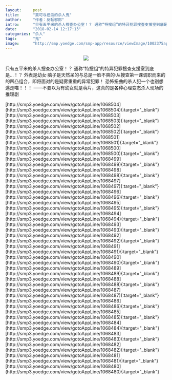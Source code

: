 ```yaml
---
layout:     post
title:      "莫可与扭曲的杀人鬼"
author:     "作者：反転邪郎"
intro:      "只有五平米的杀人搜查办公室！？ 通称“特搜组”的特异犯罪搜查支援室到底是…！？ 外表是幼女·脑子是天然呆的与总是一脸不爽的·从搜查第一课调职而来的的凹凸组合，即将面对的是疑雾重重的异常犯罪！ 恐怖扭曲的杀人犯一个也别想逃走喵！！！ ——不要以为有幼女就是萌片，这真的是各种心理变态杀人现场的推理剧"
date:       "2018-02-14 12:17:13"
categories: "杀人"
tags:       "鬼"
image:      "http://smp.yoedge.com/smp-app/resource/viewImage/1002375appline.png"
---
```

<div style="text-align: center">
<p><img src="http://smp.yoedge.com/smp-app/resource/viewImage/1002375appline.png"/></p>
</div>
<p class="post-meta">
<span>只有五平米的杀人搜查办公室！？ 通称“特搜组”的特异犯罪搜查支援室到底是…！？ 外表是幼女·脑子是天然呆的与总是一脸不爽的·从搜查第一课调职而来的的凹凸组合，即将面对的是疑雾重重的异常犯罪！ 恐怖扭曲的杀人犯一个也别想逃走喵！！！ ——不要以为有幼女就是萌片，这真的是各种心理变态杀人现场的推理剧</span>
</p>
[http://smp3.yoedge.com/view/gotoAppLine/1068504](http://smp3.yoedge.com/view/gotoAppLine/1068504){:target="_blank"}
[http://smp3.yoedge.com/view/gotoAppLine/1068503](http://smp3.yoedge.com/view/gotoAppLine/1068503){:target="_blank"}
[http://smp3.yoedge.com/view/gotoAppLine/1068502](http://smp3.yoedge.com/view/gotoAppLine/1068502){:target="_blank"}
[http://smp3.yoedge.com/view/gotoAppLine/1068501](http://smp3.yoedge.com/view/gotoAppLine/1068501){:target="_blank"}
[http://smp3.yoedge.com/view/gotoAppLine/1068500](http://smp3.yoedge.com/view/gotoAppLine/1068500){:target="_blank"}
[http://smp3.yoedge.com/view/gotoAppLine/1068499](http://smp3.yoedge.com/view/gotoAppLine/1068499){:target="_blank"}
[http://smp3.yoedge.com/view/gotoAppLine/1068498](http://smp3.yoedge.com/view/gotoAppLine/1068498){:target="_blank"}
[http://smp3.yoedge.com/view/gotoAppLine/1068497](http://smp3.yoedge.com/view/gotoAppLine/1068497){:target="_blank"}
[http://smp3.yoedge.com/view/gotoAppLine/1068496](http://smp3.yoedge.com/view/gotoAppLine/1068496){:target="_blank"}
[http://smp3.yoedge.com/view/gotoAppLine/1068495](http://smp3.yoedge.com/view/gotoAppLine/1068495){:target="_blank"}
[http://smp3.yoedge.com/view/gotoAppLine/1068494](http://smp3.yoedge.com/view/gotoAppLine/1068494){:target="_blank"}
[http://smp3.yoedge.com/view/gotoAppLine/1068493](http://smp3.yoedge.com/view/gotoAppLine/1068493){:target="_blank"}
[http://smp3.yoedge.com/view/gotoAppLine/1068492](http://smp3.yoedge.com/view/gotoAppLine/1068492){:target="_blank"}
[http://smp3.yoedge.com/view/gotoAppLine/1068491](http://smp3.yoedge.com/view/gotoAppLine/1068491){:target="_blank"}
[http://smp3.yoedge.com/view/gotoAppLine/1068490](http://smp3.yoedge.com/view/gotoAppLine/1068490){:target="_blank"}
[http://smp3.yoedge.com/view/gotoAppLine/1068489](http://smp3.yoedge.com/view/gotoAppLine/1068489){:target="_blank"}
[http://smp3.yoedge.com/view/gotoAppLine/1068488](http://smp3.yoedge.com/view/gotoAppLine/1068488){:target="_blank"}
[http://smp3.yoedge.com/view/gotoAppLine/1068487](http://smp3.yoedge.com/view/gotoAppLine/1068487){:target="_blank"}
[http://smp3.yoedge.com/view/gotoAppLine/1068486](http://smp3.yoedge.com/view/gotoAppLine/1068486){:target="_blank"}
[http://smp3.yoedge.com/view/gotoAppLine/1068485](http://smp3.yoedge.com/view/gotoAppLine/1068485){:target="_blank"}
[http://smp3.yoedge.com/view/gotoAppLine/1068484](http://smp3.yoedge.com/view/gotoAppLine/1068484){:target="_blank"}
[http://smp3.yoedge.com/view/gotoAppLine/1068483](http://smp3.yoedge.com/view/gotoAppLine/1068483){:target="_blank"}
[http://smp3.yoedge.com/view/gotoAppLine/1068482](http://smp3.yoedge.com/view/gotoAppLine/1068482){:target="_blank"}
[http://smp3.yoedge.com/view/gotoAppLine/1068481](http://smp3.yoedge.com/view/gotoAppLine/1068481){:target="_blank"}
[http://smp3.yoedge.com/view/gotoAppLine/1068480](http://smp3.yoedge.com/view/gotoAppLine/1068480){:target="_blank"}


